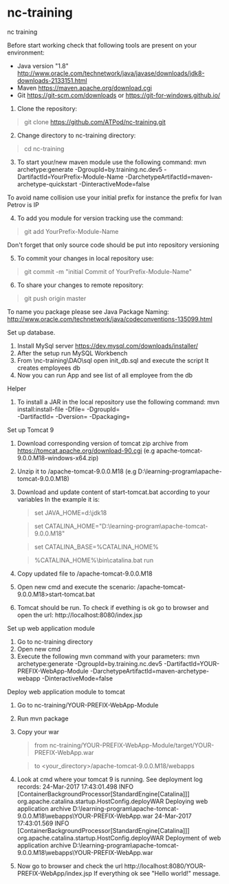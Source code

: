 # nc-training
nc training

Before start working check that following tools are present on your environment:
- Java version "1.8" http://www.oracle.com/technetwork/java/javase/downloads/jdk8-downloads-2133151.html
- Maven https://maven.apache.org/download.cgi
- Git https://git-scm.com/downloads or https://git-for-windows.github.io/

1. Clone the repository:
 >git clone https://github.com/ATPod/nc-training.git

2. Change directory to nc-training directory:
 >cd nc-training

3. To start your/new maven module use the following command:
mvn archetype:generate -DgroupId=by.training.nc.dev5 -DartifactId=YourPrefix-Module-Name -DarchetypeArtifactId=maven-archetype-quickstart -DinteractiveMode=false

To avoid name collision use your initial prefix for instance the prefix for Ivan Petrov is IP

4. To add you module for version tracking use the command:
  >git add YourPrefix-Module-Name

  Don't forget that only source code should be put into repository versioning

5. To commit your changes in local repository use:
  >git commit -m "initial Commit of YourPrefix-Module-Name"

6. To share your changes to remote repository:
  >git push origin master


To name you package please see Java Package Naming:
http://www.oracle.com/technetwork/java/codeconventions-135099.html

Set up database.

1. Install MySql server https://dev.mysql.com/downloads/installer/
2. After the setup run MySQL Workbench
3. From \nc-training\DAO\sql open init_db.sql and execute the script
   It creates employees db
4. Now you can run App and see list of all employee from the db

Helper

1. To install a JAR in the local repository use the following command:
  mvn install:install-file -Dfile=<path-to-file> -DgroupId=<group-id> \
       -DartifactId=<artifact-id> -Dversion=<version> -Dpackaging=<packaging>

Set up Tomcat 9

1. Download corresponding version of tomcat zip archive from https://tomcat.apache.org/download-90.cgi (e.g apache-tomcat-9.0.0.M18-windows-x64.zip)
2. Unzip it to <your path>/apache-tomcat-9.0.0.M18 (e.g D:\learning-program\apache-tomcat-9.0.0.M18)
3. Download and update content of start-tomcat.bat according to your variables
   In the example it is:
     >set JAVA_HOME=d:\jdk18

     >set CATALINA_HOME="D:\learning-program\apache-tomcat-9.0.0.M18"

     >set CATALINA_BASE=%CATALINA_HOME%

     >%CATALINA_HOME%\bin\catalina.bat run

4. Copy updated file to <your path>/apache-tomcat-9.0.0.M18
5. Open new cmd and execute the scenario: <your path>/apache-tomcat-9.0.0.M18>start-tomcat.bat
6. Tomcat should be run. To check if evething is ok go to browser and open the url:
    http://localhost:8080/index.jsp

Set up web application module

1. Go to nc-training directory
2. Open new cmd
3. Execute the following mvn command with your parameters:
  mvn archetype:generate -DgroupId=by.training.nc.dev5
         -DartifactId=YOUR-PREFIX-WebApp-Module
         -DarchetypeArtifactId=maven-archetype-webapp
         -DinteractiveMode=false

Deploy web application module to tomcat

1. Go to nc-training/YOUR-PREFIX-WebApp-Module
2. Run mvn package
3. Copy your war
    >from nc-training/YOUR-PREFIX-WebApp-Module/target/YOUR-PREFIX-WebApp.war

    >to <your_directory>/apache-tomcat-9.0.0.M18/webapps
4. Look at cmd where your tomcat 9 is running. See deployment log records:
24-Mar-2017 17:43:01.498 INFO [ContainerBackgroundProcessor[StandardEngine[Catalina]]] org.apache.catalina.startup.HostConfig.deployWAR Deploying web application archive D:\learning-program\apache-tomcat-9.0.0.M18\webapps\YOUR-PREFIX-WebApp.war
24-Mar-2017 17:43:01.569 INFO [ContainerBackgroundProcessor[StandardEngine[Catalina]]] org.apache.catalina.startup.HostConfig.deployWAR Deployment of web application archive D:\learning-program\apache-tomcat-9.0.0.M18\webapps\YOUR-PREFIX-WebApp.war

5. Now go to browser and check the url http://localhost:8080/YOUR-PREFIX-WebApp/index.jsp
   If everything ok see "Hello world!" message.


